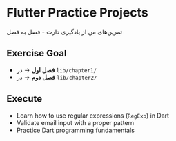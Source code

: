 # Flutter Practice Projects

تمرین‌های من از یادگیری دارت - فصل به فصل

## Exercise Goal

- **فصل اول** → در `lib/chapter1/`
- **فصل دوم** → در `lib/chapter2/`

## Execute


- Learn how to use regular expressions (`RegExp`) in Dart
- Validate email input with a proper pattern
- Practice Dart programming fundamentals